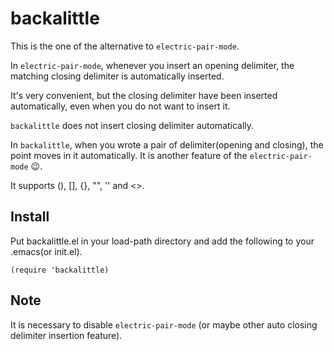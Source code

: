 # backalittle

This is the one of the alternative to `electric-pair-mode`.

In `electric-pair-mode`, whenever you insert an opening delimiter, the matching closing delimiter is automatically inserted.

It's very convenient, but the closing delimiter have been inserted automatically, even when you do not want to insert it.

`backalittle` does not insert closing delimiter automatically.

In `backalittle`, when you wrote a pair of delimiter(opening and closing), the point moves in it automatically. It is another feature of the `electric-pair-mode` :wink:.

It supports (), [], {}, "", '' and <>.

## Install

Put backalittle.el in your load-path directory and add the following to your .emacs(or init.el).
```
(require 'backalittle)
```

## Note

It is necessary to disable `electric-pair-mode` (or maybe other auto closing delimiter insertion feature).
